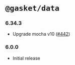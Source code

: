 # `@gasket/data`

### 6.34.3

- Upgrade mocha v10 ([#442])

### 6.0.0

- Initial release


[#442]: https://github.com/godaddy/gasket/pull/442
